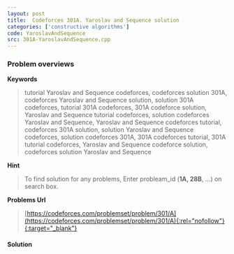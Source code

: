 ```yaml
---
layout: post
title:  Codeforces 301A. Yaroslav and Sequence solution
categories: ['constructive algorithms']
code: YaroslavAndSequence
src: 301A-YaroslavAndSequence.cpp
---
```

### **Problem overviews**

**Keywords**
> tutorial Yaroslav and Sequence codeforces, codeforces solution 301A, codeforces Yaroslav and Sequence solution, solution 301A codeforces, tutorial 301A codeforces, 301A codeforce solution, Yaroslav and Sequence tutorial codeforces, solution codeforces Yaroslav and Sequence, Yaroslav and Sequence codeforces tutorial, codeforces 301A solution, solution Yaroslav and Sequence codeforces, solution codeforces 301A, 301A codeforces tutorial, 301A tutorial codeforces, Yaroslav and Sequence codeforce solution, codeforces solution Yaroslav and Sequence

**Hint**
> To find solution for any problems, Enter probleam_id (**1A, 28B**, ...) on search box. 

**Problems Url**
> [https://codeforces.com/problemset/problem/301/A](https://codeforces.com/problemset/problem/301/A){:rel="nofollow"}{:target="_blank"}

#### **Solution**



